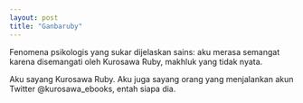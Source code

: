 ```yaml
---
layout: post
title: "Ganbaruby"
---
```


Fenomena psikologis yang sukar dijelaskan sains: aku merasa semangat karena disemangati oleh Kurosawa Ruby, makhluk yang tidak nyata.

Aku sayang Kurosawa Ruby. Aku juga sayang orang yang menjalankan akun Twitter @kurosawa_ebooks, entah siapa dia.
